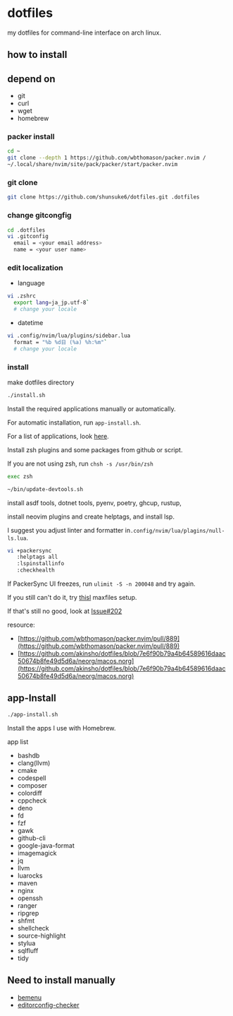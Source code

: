 # dotfiles

my dotfiles for command-line interface on arch linux.

## how to install

## depend on

- git
- curl
- wget
- homebrew

### packer install

```bash
cd ~
git clone --depth 1 https://github.com/wbthomason/packer.nvim /
~/.local/share/nvim/site/pack/packer/start/packer.nvim
```

### git clone

```bash
git clone https://github.com/shunsuke6/dotfiles.git .dotfiles
```

### change gitcongfig

```bash
cd .dotfiles
vi .gitconfig
  email = <your email address>
  name = <your user name>
```

### edit localization

- language

```bash
vi .zshrc
  export lang=ja_jp.utf-8`
  # change your locale
```

- datetime

```bash
vi .config/nvim/lua/plugins/sidebar.lua
  format = "%b %d日 (%a) %h:%m"`
  # change your locale
```

### install

make dotfiles directory

```bash
./install.sh
```

Install the required applications manually or automatically.

For automatic installation, run `app-install.sh`.

For a list of applications, look [here](#app-install).

Install zsh plugins and some packages from github or script.

If you are not using zsh, run `chsh -s /usr/bin/zsh`

```bash
exec zsh
```

```bash
~/bin/update-devtools.sh
```

install asdf tools, dotnet tools, pyenv, poetry, ghcup, rustup,

install neovim plugins and create helptags, and install lsp.

I suggest you adjust linter and formatter in`.config/nvim/lua/plagins/null-ls.lua`.

```bash
vi +packersync
   :helptags all
   :lspinstallinfo
   :checkhealth
```

If PackerSync UI freezes, run `ulimit -S -n 200048` and try again.

If you still can't do it, try
[thisl](https://github.com/akinsho/dotfiles/blob/7e6f90b79a4b64589616daac50674b8fe49d5d6a/neorg/macos.norg)
maxfiles setup.

If that's still no good, look at [Issue#202](https://github.com/wbthomason/packer.nvim/issues/202)

resource:

- [https://github.com/wbthomason/packer.nvim/pull/889](https://github.com/wbthomason/packer.nvim/pull/889)
- [https://github.com/akinsho/dotfiles/blob/7e6f90b79a4b64589616daac50674b8fe49d5d6a/neorg/macos.norg](https://github.com/akinsho/dotfiles/blob/7e6f90b79a4b64589616daac50674b8fe49d5d6a/neorg/macos.norg)

## app-Install

```bash
./app-install.sh
```

Install the apps I use with Homebrew.

app list

- bashdb
- clang(llvm)
- cmake
- codespell
- composer
- colordiff
- cppcheck
- deno
- fd
- fzf
- gawk
- github-cli
- google-java-format
- imagemagick
- jq
- llvm
- luarocks
- maven
- nginx
- openssh
- ranger
- ripgrep
- shfmt
- shellcheck
- source-highlight
- stylua
- sqlfluff
- tidy

## Need to install manually

- [bemenu](https://github.com/Cloudef/bemenu)
- [editorconfig-checker](https://github.com/editorconfig-checker/editorconfig-checker)
